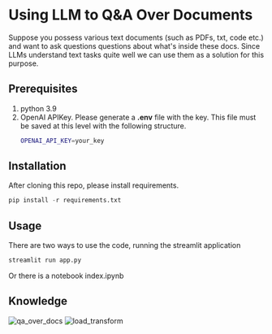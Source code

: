 # Using LLM to Q&A Over Documents

Suppose you possess various text documents (such as PDFs, txt, code etc.) and want to ask questions questions about what's inside these docs. Since LLMs understand text tasks quite well we can use them as a solution for this purpose.



## Prerequisites

1. python 3.9
2. OpenAI APIKey. Please generate a **.env** file with the key. This file must be saved at this level with the following structure.
    ```bash
    OPENAI_API_KEY=your_key   
    ```
## Installation
After cloning this repo, please install requirements.
```python
pip install -r requirements.txt
```
## Usage
There are two ways to use the code, running the streamlit application
```bash
streamlit run app.py
```
Or there is a notebook index.ipynb

## Knowledge
![qa_over_docs](https://github.com/csernac0/llm-qa-over-docs/assets/30326740/a2dea9bb-b153-43b0-8a72-b9e9ed863a73)
![load_transform](https://github.com/csernac0/llm-qa-over-docs/assets/30326740/aae4e409-c435-4bf7-9a8f-d95737688ec8)

